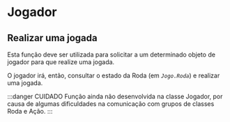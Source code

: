 # Jogador
## Realizar uma jogada
Esta função deve ser utilizada para solicitar a um determinado objeto
de jogador para que realize uma jogada.

O jogador irá, então, consultar o estado da Roda (em *`Jogo.Roda`*) e
realizar uma jogada.

:::danger CUIDADO
Função ainda não desenvolvida na classe Jogador, por causa de algumas
dificuldades na comunicação com grupos de classes Roda e Ação.
:::